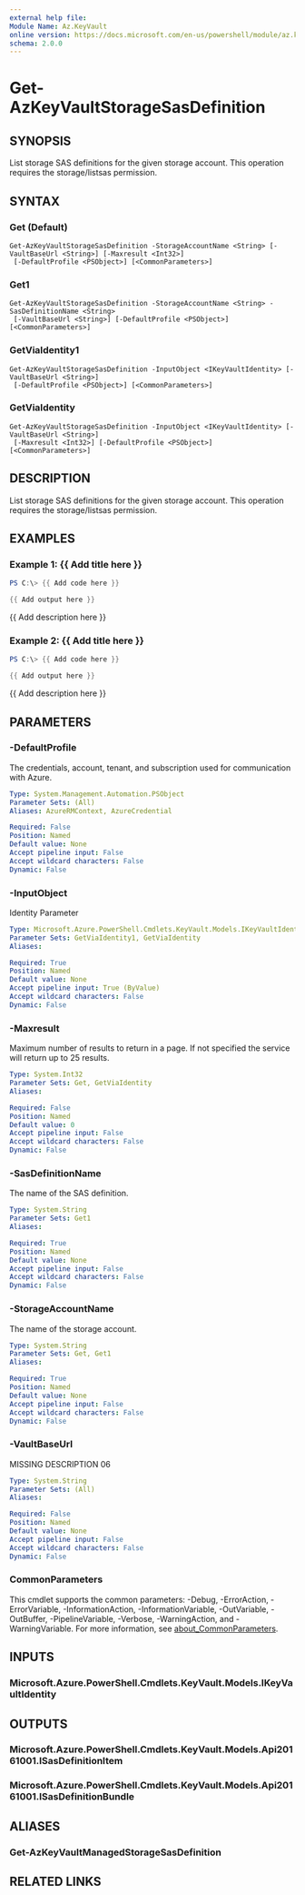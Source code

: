 ```yaml
---
external help file:
Module Name: Az.KeyVault
online version: https://docs.microsoft.com/en-us/powershell/module/az.keyvault/get-azkeyvaultstoragesasdefinition
schema: 2.0.0
---
```


# Get-AzKeyVaultStorageSasDefinition

## SYNOPSIS
List storage SAS definitions for the given storage account.
This operation requires the storage/listsas permission.

## SYNTAX

### Get (Default)
```
Get-AzKeyVaultStorageSasDefinition -StorageAccountName <String> [-VaultBaseUrl <String>] [-Maxresult <Int32>]
 [-DefaultProfile <PSObject>] [<CommonParameters>]
```

### Get1
```
Get-AzKeyVaultStorageSasDefinition -StorageAccountName <String> -SasDefinitionName <String>
 [-VaultBaseUrl <String>] [-DefaultProfile <PSObject>] [<CommonParameters>]
```

### GetViaIdentity1
```
Get-AzKeyVaultStorageSasDefinition -InputObject <IKeyVaultIdentity> [-VaultBaseUrl <String>]
 [-DefaultProfile <PSObject>] [<CommonParameters>]
```

### GetViaIdentity
```
Get-AzKeyVaultStorageSasDefinition -InputObject <IKeyVaultIdentity> [-VaultBaseUrl <String>]
 [-Maxresult <Int32>] [-DefaultProfile <PSObject>] [<CommonParameters>]
```

## DESCRIPTION
List storage SAS definitions for the given storage account.
This operation requires the storage/listsas permission.

## EXAMPLES

### Example 1: {{ Add title here }}
```powershell
PS C:\> {{ Add code here }}

{{ Add output here }}
```

{{ Add description here }}

### Example 2: {{ Add title here }}
```powershell
PS C:\> {{ Add code here }}

{{ Add output here }}
```

{{ Add description here }}

## PARAMETERS

### -DefaultProfile
The credentials, account, tenant, and subscription used for communication with Azure.

```yaml
Type: System.Management.Automation.PSObject
Parameter Sets: (All)
Aliases: AzureRMContext, AzureCredential

Required: False
Position: Named
Default value: None
Accept pipeline input: False
Accept wildcard characters: False
Dynamic: False
```

### -InputObject
Identity Parameter

```yaml
Type: Microsoft.Azure.PowerShell.Cmdlets.KeyVault.Models.IKeyVaultIdentity
Parameter Sets: GetViaIdentity1, GetViaIdentity
Aliases:

Required: True
Position: Named
Default value: None
Accept pipeline input: True (ByValue)
Accept wildcard characters: False
Dynamic: False
```

### -Maxresult
Maximum number of results to return in a page.
If not specified the service will return up to 25 results.

```yaml
Type: System.Int32
Parameter Sets: Get, GetViaIdentity
Aliases:

Required: False
Position: Named
Default value: 0
Accept pipeline input: False
Accept wildcard characters: False
Dynamic: False
```

### -SasDefinitionName
The name of the SAS definition.

```yaml
Type: System.String
Parameter Sets: Get1
Aliases:

Required: True
Position: Named
Default value: None
Accept pipeline input: False
Accept wildcard characters: False
Dynamic: False
```

### -StorageAccountName
The name of the storage account.

```yaml
Type: System.String
Parameter Sets: Get, Get1
Aliases:

Required: True
Position: Named
Default value: None
Accept pipeline input: False
Accept wildcard characters: False
Dynamic: False
```

### -VaultBaseUrl
MISSING DESCRIPTION 06

```yaml
Type: System.String
Parameter Sets: (All)
Aliases:

Required: False
Position: Named
Default value: None
Accept pipeline input: False
Accept wildcard characters: False
Dynamic: False
```

### CommonParameters
This cmdlet supports the common parameters: -Debug, -ErrorAction, -ErrorVariable, -InformationAction, -InformationVariable, -OutVariable, -OutBuffer, -PipelineVariable, -Verbose, -WarningAction, and -WarningVariable. For more information, see [about_CommonParameters](http://go.microsoft.com/fwlink/?LinkID=113216).

## INPUTS

### Microsoft.Azure.PowerShell.Cmdlets.KeyVault.Models.IKeyVaultIdentity

## OUTPUTS

### Microsoft.Azure.PowerShell.Cmdlets.KeyVault.Models.Api20161001.ISasDefinitionItem

### Microsoft.Azure.PowerShell.Cmdlets.KeyVault.Models.Api20161001.ISasDefinitionBundle

## ALIASES

### Get-AzKeyVaultManagedStorageSasDefinition

## RELATED LINKS

